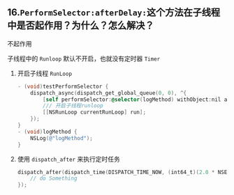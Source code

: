 ## 16.`PerformSelector:afterDelay:`这个方法在子线程中是否起作用？为什么？怎么解决？

不起作用

子线程中的 `Runloop` 默认不开启，也就没有定时器 `Timer`

1. 开启子线程 `RunLoop`

    ```objective-c
    - (void)testPerformSelector {
        dispatch_async(dispatch_get_global_queue(0, 0), ^{
            [self performSelector:@selector(logMethod) withObject:nil afterDelay:2];
            /// 开启子线程runloop
            [[NSRunLoop currentRunLoop] run];
        });
    }
    - (void)logMethod {
        NSLog(@"logMethod");
    }
    ```

2. 使用 `dispatch_after` 来执行定时任务

    ```objective-c
    dispatch_after(dispatch_time(DISPATCH_TIME_NOW, (int64_t)(2.0 * NSEC_PER_SEC)), dispatch_get_main_queue(), ^{
        // do Something
    });
    ```


